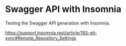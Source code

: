 # Swagger API with Insomnia
Testing the Swagger API generation with Insomnia.

https://support.insomnia.rest/article/193-git-sync#Remote_Repository_Settings
